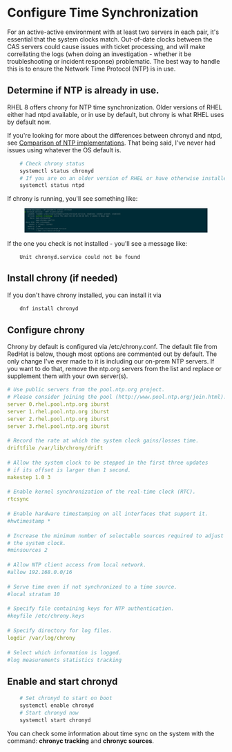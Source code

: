 # Configure Time Synchronization

For an active-active environment with at least two servers in each pair, it's essential that the system clocks match.  Out-of-date clocks between the CAS servers could cause issues with ticket processing, and will make correllating the logs (when doing an investigation - whether it be troubleshooting or incident response) problematic.  The best way to handle this is to ensure the Network Time Protocol (NTP) is in use.

## Determine if NTP is already in use.
RHEL 8 offers chrony for NTP time synchronization.  Older versions of RHEL either had ntpd available, or in use by default, but chrony is what RHEL uses by default now.

If you're looking for more about the differences between chronyd and ntpd, see [Comparison of NTP implementations](https://chrony.tuxfamily.org/comparison.html).  That being said, I've never had issues using whatever the OS default is.


``` bash
    # Check chrony status
    systemctl status chronyd
    # If you are on an older version of RHEL or have otherwise installed NTPD - you can check it as follows:
    systemctl status ntpd
```

If chrony is running, you'll see something like:

<figure>
  <img src="/images/chrony-service-running.png" alt="Screenshot showing output of systemctl status chronyd where the service is running"/>
</figure>

If the one you check is not installed - you'll see a message like:
```
    Unit chronyd.service could not be found
```

## Install chrony (if needed)

If you don't have chrony installed, you can install it via
``` bash
    dnf install chronyd
```

## Configure chrony
Chrony by default is configured via /etc/chrony.conf.  The default file from RedHat is below, though most options are commented out by default.  The only change I've ever made to it is including our on-prem NTP servers.  If you want to do that, remove the ntp.org servers from the list and replace or supplement them with your own server(s).

``` yaml
# Use public servers from the pool.ntp.org project.
# Please consider joining the pool (http://www.pool.ntp.org/join.html).
server 0.rhel.pool.ntp.org iburst
server 1.rhel.pool.ntp.org iburst
server 2.rhel.pool.ntp.org iburst
server 3.rhel.pool.ntp.org iburst

# Record the rate at which the system clock gains/losses time.
driftfile /var/lib/chrony/drift

# Allow the system clock to be stepped in the first three updates
# if its offset is larger than 1 second.
makestep 1.0 3

# Enable kernel synchronization of the real-time clock (RTC).
rtcsync

# Enable hardware timestamping on all interfaces that support it.
#hwtimestamp *

# Increase the minimum number of selectable sources required to adjust
# the system clock.
#minsources 2

# Allow NTP client access from local network.
#allow 192.168.0.0/16

# Serve time even if not synchronized to a time source.
#local stratum 10

# Specify file containing keys for NTP authentication.
#keyfile /etc/chrony.keys

# Specify directory for log files.
logdir /var/log/chrony

# Select which information is logged.
#log measurements statistics tracking
```

## Enable and start chronyd
``` bash
    # Set chronyd to start on boot
    systemctl enable chronyd
    # Start chronyd now
    systemctl start chronyd
```

You can check some information about time sync on the system with the command: **chronyc tracking** and **chronyc sources**.

